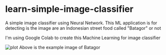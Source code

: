 # learn-simple-image-classifier
A simple image classifier using Neural Network. This ML application is for detecting is the image are an Indonesian street food called "Batagor" or not

I'm using Google Colab to create this Machine Learning for image classifier

![plot](https://github.com/juniofaathir/learn-simple-image-classifier/assets/114589511/2171d360-5265-4259-97bc-73bab1568c82)
Above is the example image of Batagor
